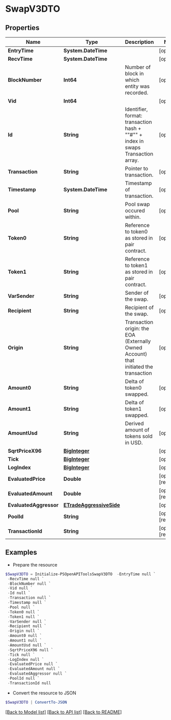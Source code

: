 # SwapV3DTO
## Properties

Name | Type | Description | Notes
------------ | ------------- | ------------- | -------------
**EntryTime** | **System.DateTime** |  | [optional] 
**RecvTime** | **System.DateTime** |  | [optional] 
**BlockNumber** | **Int64** | Number of block in which entity was recorded. | [optional] 
**Vid** | **Int64** |  | [optional] 
**Id** | **String** | Identifier, format: transaction hash + &quot;&quot;#&quot;&quot; + index in swaps Transaction array. | [optional] 
**Transaction** | **String** | Pointer to transaction. | [optional] 
**Timestamp** | **System.DateTime** | Timestamp of transaction. | [optional] 
**Pool** | **String** | Pool swap occured within. | [optional] 
**Token0** | **String** | Reference to token0 as stored in pair contract. | [optional] 
**Token1** | **String** | Reference to token1 as stored in pair contract. | [optional] 
**VarSender** | **String** | Sender of the swap. | [optional] 
**Recipient** | **String** | Recipient of the swap. | [optional] 
**Origin** | **String** | Transaction origin: the EOA (Externally Owned Account) that initiated the transaction | [optional] 
**Amount0** | **String** | Delta of token0 swapped. | [optional] 
**Amount1** | **String** | Delta of token1 swapped. | [optional] 
**AmountUsd** | **String** | Derived amount of tokens sold in USD. | [optional] 
**SqrtPriceX96** | [**BigInteger**](BigInteger.md) |  | [optional] 
**Tick** | [**BigInteger**](BigInteger.md) |  | [optional] 
**LogIndex** | [**BigInteger**](BigInteger.md) |  | [optional] 
**EvaluatedPrice** | **Double** |  | [optional] [readonly] 
**EvaluatedAmount** | **Double** |  | [optional] [readonly] 
**EvaluatedAggressor** | [**ETradeAggressiveSide**](ETradeAggressiveSide.md) |  | [optional] 
**PoolId** | **String** |  | [optional] [readonly] 
**TransactionId** | **String** |  | [optional] [readonly] 

## Examples

- Prepare the resource
```powershell
$SwapV3DTO = Initialize-PSOpenAPIToolsSwapV3DTO  -EntryTime null `
 -RecvTime null `
 -BlockNumber null `
 -Vid null `
 -Id null `
 -Transaction null `
 -Timestamp null `
 -Pool null `
 -Token0 null `
 -Token1 null `
 -VarSender null `
 -Recipient null `
 -Origin null `
 -Amount0 null `
 -Amount1 null `
 -AmountUsd null `
 -SqrtPriceX96 null `
 -Tick null `
 -LogIndex null `
 -EvaluatedPrice null `
 -EvaluatedAmount null `
 -EvaluatedAggressor null `
 -PoolId null `
 -TransactionId null
```

- Convert the resource to JSON
```powershell
$SwapV3DTO | ConvertTo-JSON
```

[[Back to Model list]](../README.md#documentation-for-models) [[Back to API list]](../README.md#documentation-for-api-endpoints) [[Back to README]](../README.md)

